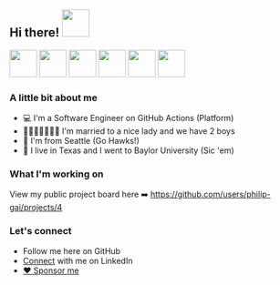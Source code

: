 ## Hi there! <img src="https://user-images.githubusercontent.com/17363579/130145130-e5496302-0a6a-464f-ab10-cad7018b5791.gif" width="48">

<img src="https://user-images.githubusercontent.com/17363579/130280181-108d3971-96ce-4138-83fe-a9663c90be46.gif" width="48"> <img src="https://user-images.githubusercontent.com/17363579/130142074-1e604723-75ce-4d56-864e-2942bccb9440.png" width="48">
<img src="https://user-images.githubusercontent.com/17363579/130145464-f670f063-0b8d-490b-9beb-8dfe2c68bd2d.gif" width="48">
<img src="https://user-images.githubusercontent.com/17363579/130144811-99f95bbd-7412-4477-9f61-5c06cb2372ac.png" width="48">
<img src="https://user-images.githubusercontent.com/17363579/130145581-baf6e8aa-8f77-4b72-873b-50c3b7a5c9f7.gif" width="48">
<img src="https://user-images.githubusercontent.com/17363579/130278918-142645cf-754b-4dc2-87ea-736e1fc8fecf.gif" width="48">

### A little bit about me

- 💻 I'm a Software Engineer on GitHub Actions (Platform)
- 🦸🏼‍♀️👶🏼👶🏼 I'm married to a nice lady and we have 2 boys
- 🦅 I'm from Seattle (Go Hawks!)
- 🐻 I live in Texas and I went to Baylor University (Sic 'em)
 
 ### What I'm working on
 View my public project board here ➡️ https://github.com/users/philip-gai/projects/4
  
 ### Let's connect
- Follow me here on GitHub
- [Connect](https://www.linkedin.com/in/philipgai/) with me on LinkedIn
- [:heart: Sponsor me](https://github.com/sponsors/philip-gai)

<!--
**philip-gai/philip-gai** is a ✨ _special_ ✨ repository because its `README.md` (this file) appears on your GitHub profile.

Here are some ideas to get you started:

- 🔭 I’m currently working on ...
- 🌱 I’m currently learning ...
- 👯 I’m looking to collaborate on ...
- 🤔 I’m looking for help with ...
- 💬 Ask me about ...
- 📫 How to reach me: ...
- 😄 Pronouns: ...
- ⚡ Fun fact: ...
-->
